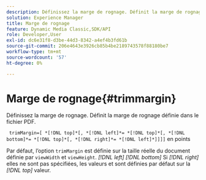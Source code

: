 ```yaml
---
description: Définissez la marge de rognage. Définit la marge de rognage définie dans le fichier PDF.
solution: Experience Manager
title: Marge de rognage
feature: Dynamic Media Classic,SDK/API
role: Developer,User
exl-id: dc6e31f8-d3be-44d3-8342-a4ef4b3fd61b
source-git-commit: 206e4643e3926cb85b4be2189743578f88180be7
workflow-type: tm+mt
source-wordcount: '57'
ht-degree: 0%

---
```


# Marge de rognage{#trimmargin}

Définissez la marge de rognage. Définit la marge de rognage définie dans le fichier PDF.

` trimMargin=[ *[!DNL top]*[, *[!DNL left]*= *[!DNL top]*[, *[!DNL bottom]*= *[!DNL top]*[, *[!DNL right]*= *[!DNL left]*]]]]` en points

Par défaut, l’option `trimMargin` est définie sur la taille réelle du document définie par `viewWidth` et `viewHeight`. *[!DNL left]* *[!DNL bottom]* Si *[!DNL right]* elles ne sont pas spécifiées, les valeurs et sont définies par défaut sur la *[!DNL top]* valeur.
